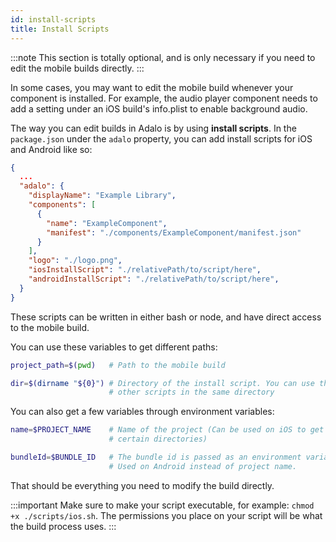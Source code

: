 ```yaml
---
id: install-scripts
title: Install Scripts
---
```


:::note
This section is totally optional, and is only necessary if you need to edit the mobile builds directly.
:::

In some cases, you may want to edit the mobile build whenever your component is installed. For example, the audio player component needs to add a setting under an iOS build's info.plist to enable background audio.

The way you can edit builds in Adalo is by using **install scripts**. In the `package.json` under the `adalo` property, you can add install scripts for iOS and Android like so:

```json {12,13}
{
  ...
  "adalo": {
    "displayName": "Example Library",
    "components": [
      {
        "name": "ExampleComponent",
        "manifest": "./components/ExampleComponent/manifest.json"
      }
    ],
    "logo": "./logo.png",
    "iosInstallScript": "./relativePath/to/script/here",
    "androidInstallScript": "./relativePath/to/script/here",
  }
}
```

These scripts can be written in either bash or node, and have direct access to the mobile build.

You can use these variables to get different paths:

```bash
project_path=$(pwd)   # Path to the mobile build

dir=$(dirname "${0}") # Directory of the install script. You can use this to call
                      # other scripts in the same directory
```

You can also get a few variables through environment variables:

```bash
name=$PROJECT_NAME    # Name of the project (Can be used on iOS to get to
                      # certain directories)

bundleId=$BUNDLE_ID   # The bundle id is passed as an environment variable too.
                      # Used on Android instead of project name.
```

That should be everything you need to modify the build directly.

:::important
Make sure to make your script executable, for example: `chmod +x ./scripts/ios.sh`. The permissions you place on your script will be what the build process uses.
:::
